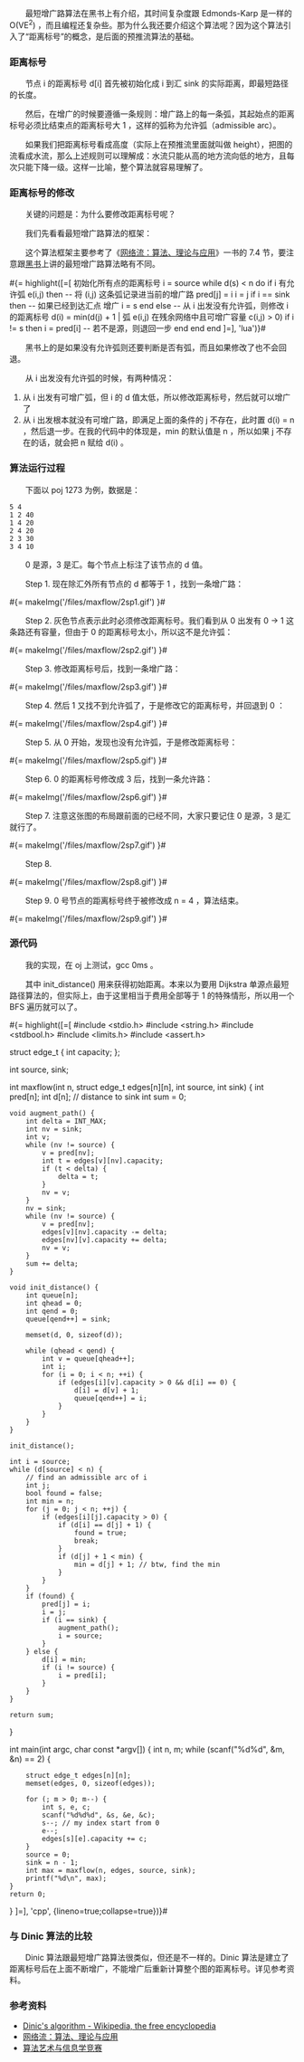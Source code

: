 　　最短增广路算法在黑书上有介绍，其时间复杂度跟 Edmonds-Karp 是一样的 O(VE<sup>2</sup>) ，而且编程还复杂些。那为什么我还要介绍这个算法呢？因为这个算法引入了“距离标号”的概念，是后面的预推流算法的基础。

### 距离标号

　　节点 i 的距离标号 d[i] 首先被初始化成 i 到汇 sink 的实际距离，即最短路径的长度。

　　然后，在增广的时候要遵循一条规则：增广路上的每一条弧，其起始点的距离标号必须比结束点的距离标号大 1 ，这样的弧称为允许弧（admissible arc）。

　　如果我们把距离标号看成高度（实际上在预推流里面就叫做 height），把图的流看成水流，那么上述规则可以理解成：水流只能从高的地方流向低的地方，且每次只能下降一级。这样一比喻，整个算法就容易理解了。

### 距离标号的修改

　　关键的问题是：为什么要修改距离标号呢？

　　我们先看看最短增广路算法的框架：

　　这个算法框架主要参考了《[网络流：算法、理论与应用](http://book.douban.com/subject/1316052/)》一书的 7.4 节，要注意跟[黑书](http://book.douban.com/subject/1154204/)上讲的最短增广路算法略有不同。

#{= highlight([=[
初始化所有点的距离标号
i = source
while d(s) < n do
	if i 有允许弧 e(i,j) then
		-- 将 (i,j) 这条弧记录进当前的增广路
		pred[j] = i
		i = j
		if i == sink then -- 如果已经到达汇点
			增广
			i = s
		end
	else
		-- 从 i 出发没有允许弧，则修改 i 的距离标号
		d(i) = min(d(j) + 1 | 弧 e(i,j) 在残余网络中且可增广容量 c(i,j) > 0)
		if i != s then
			i = pred[i] -- 若不是源，则退回一步
		end
	end
end
]=], 'lua')}#

　　黑书上的是如果没有允许弧则还要判断是否有弧，而且如果修改了也不会回退。

　　从 i 出发没有允许弧的时候，有两种情况：

1. 从 i 出发有可增广弧，但 i 的 d 值太低，所以修改距离标号，然后就可以增广了
2. 从 i 出发根本就没有可增广路，即满足上面的条件的 j 不存在，此时置 d(i) = n ，然后退一步。在我的代码中的体现是，min 的默认值是 n ，所以如果 j 不存在的话，就会把 n 赋给 d(i) 。

### 算法运行过程

　　下面以 poj 1273 为例，数据是：

```
5 4
1 2 40
1 4 20
2 4 20
2 3 30
3 4 10
```

　　0 是源，3 是汇。每个节点上标注了该节点的 d 值。

　　Step 1. 现在除汇外所有节点的 d 都等于 1 ，找到一条增广路：

#{= makeImg('/files/maxflow/2sp1.gif') }#

　　Step 2. 灰色节点表示此时必须修改距离标号。我们看到从 0 出发有 0 -&gt; 1 这条路还有容量，但由于 0 的距离标号太小，所以这不是允许弧：

#{= makeImg('/files/maxflow/2sp2.gif') }#

　　Step 3. 修改距离标号后，找到一条增广路：

#{= makeImg('/files/maxflow/2sp3.gif') }#

　　Step 4. 然后 1 又找不到允许弧了，于是修改它的距离标号，并回退到 0 ：

#{= makeImg('/files/maxflow/2sp4.gif') }#

　　Step 5. 从 0 开始，发现也没有允许弧，于是修改距离标号：

#{= makeImg('/files/maxflow/2sp5.gif') }#

　　Step 6. 0 的距离标号修改成 3 后，找到一条允许路：

#{= makeImg('/files/maxflow/2sp6.gif') }#

　　Step 7. 注意这张图的布局跟前面的已经不同，大家只要记住 0 是源，3 是汇就行了。

#{= makeImg('/files/maxflow/2sp7.gif') }#

　　Step 8. 

#{= makeImg('/files/maxflow/2sp8.gif') }#

　　Step 9. 0 号节点的距离标号终于被修改成 n = 4 ，算法结束。

#{= makeImg('/files/maxflow/2sp9.gif') }#

### 源代码

　　我的实现，在 oj 上测试，gcc 0ms 。

　　其中 init_distance() 用来获得初始距离。本来以为要用 Dijkstra 单源点最短路径算法的，但实际上，由于这里相当于费用全部等于 1 的特殊情形，所以用一个 BFS 遍历就可以了。

#{= highlight([=[
#include <stdio.h>
#include <string.h>
#include <stdbool.h>
#include <limits.h>
#include <assert.h>

struct edge_t {
	int capacity;
};

int source, sink;

int maxflow(int n, struct edge_t edges[n][n], int source, int sink) {
	int pred[n];
	int d[n]; // distance to sink
	int sum = 0;

	void augment_path() {
		int delta = INT_MAX;
		int nv = sink;
		int v;
		while (nv != source) {
			v = pred[nv];
			int t = edges[v][nv].capacity;
			if (t < delta) {
				delta = t;
			}
			nv = v;
		}
		nv = sink;
		while (nv != source) {
			v = pred[nv];
			edges[v][nv].capacity -= delta;
			edges[nv][v].capacity += delta;
			nv = v;
		}
		sum += delta;
	}

	void init_distance() {
		int queue[n];
		int qhead = 0;
		int qend = 0;
		queue[qend++] = sink;

		memset(d, 0, sizeof(d));

		while (qhead < qend) {
			int v = queue[qhead++];
			int i;
			for (i = 0; i < n; ++i) {
				if (edges[i][v].capacity > 0 && d[i] == 0) {
					d[i] = d[v] + 1;
					queue[qend++] = i;
				}
			}
		}
	}

	init_distance();

	int i = source;
	while (d[source] < n) {
		// find an admissible arc of i
		int j;
		bool found = false;
		int min = n;
		for (j = 0; j < n; ++j) {
			if (edges[i][j].capacity > 0) {
				if (d[i] == d[j] + 1) {
					found = true;
					break;
				}
				if (d[j] + 1 < min) {
					min = d[j] + 1; // btw, find the min
				}
			}
		}
		if (found) {
			pred[j] = i;
			i = j;
			if (i == sink) {
				augment_path();
				i = source;
			}
		} else {
			d[i] = min;
			if (i != source) {
				i = pred[i];
			}
		}
	}

	return sum;
}

int main(int argc, char const *argv[])
{
	int n, m;
	while (scanf("%d%d", &m, &n) == 2) {

		struct edge_t edges[n][n];
		memset(edges, 0, sizeof(edges));

		for (; m > 0; m--) {
			int s, e, c;
			scanf("%d%d%d", &s, &e, &c);
			s--; // my index start from 0
			e--;
			edges[s][e].capacity += c;
		}
		source = 0;
		sink = n - 1;
		int max = maxflow(n, edges, source, sink);
		printf("%d\n", max);
	}
	return 0;
}
]=], 'cpp', {lineno=true;collapse=true})}#

### 与 Dinic 算法的比较

　　Dinic 算法跟最短增广路算法很类似，但还是不一样的。Dinic 算法是建立了距离标号后在上面不断增广，不能增广后重新计算整个图的距离标号。详见参考资料。

### 参考资料

* [Dinic's algorithm - Wikipedia, the free encyclopedia](http://en.wikipedia.org/wiki/Dinic's_algorithm)
* [网络流：算法、理论与应用](http://book.douban.com/subject/1316052/)
* [算法艺术与信息学竞赛](http://book.douban.com/subject/1154204/)
